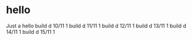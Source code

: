 # hello
Just a hello
build d 10/11 1
build d 11/11 1
build d 12/11 1
build d 13/11 1
build d 14/11 1
build d 15/11 1

